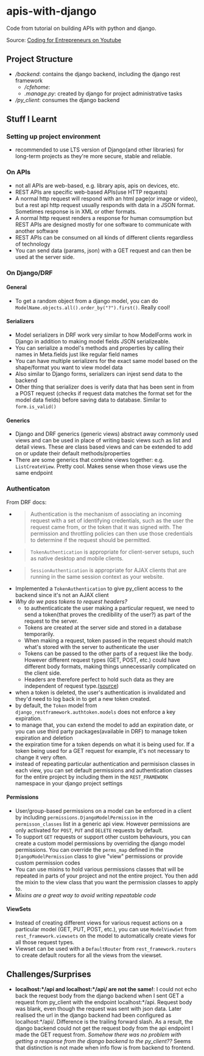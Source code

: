 # apis-with-django

Code from tutorial on building APIs with python and django.

Source: [Coding for Entrepreneurs on Youtube](https://www.youtube.com/watch?v=c708Nf0cHrs)

## Project Structure
- */backend*: contains the django backend, including the django rest framework
    - */cfehome*:
    - *.manage.py*: created by django for project administrative tasks
- */py_client*: consumes the django backend


## Stuff I Learnt

### Setting up project environment
- recommended to use LTS version of Django(and other libraries) for long-term projects as they're more secure, stable and reliable.


### On APIs
- not all APIs are web-based, e.g. library apis, apis on devices, etc. 
- REST APIs are specific web-based APIs(use HTTP requests)
- A normal http request will respond with an html page(or image or video), but a rest api http request usually responds with data in a JSON format. Sometimes response is in XML or other formats.
- A normal http request renders a response for human comsumption but REST APIs are designed mostly for one software to communicate with another software
- REST APIs can be consumed on all kinds of different clients regardless of technology
- You can send data (params, json) with a GET request and can then be used at the server side.


### On Django/DRF

#### General
- To get a random object from a django model, you can do `ModelName.objects.all().order_by("?").first()`. Really cool!

#### Serializers
- Model serializers in DRF work very similar to how ModelForms work in Django in addition to making model fields JSON serializeable.
- You can serialize a model's methods and properties by calling their names in Meta.fields just like regular field names
- You can have multiple serializers for the exact same model based on the shape/format you want to view model data
- Also similar to Django forms, serializers can injest send data to the backend
- Other thing that serializer does is verify data that has been sent in from a POST request (checks if request data matches the format set for the model data fields) before saving data to database. Similar to `form.is_valid()`

#### Generics
- Django and DRF generics (generic views) abstract away commonly used views and can be used in place of writing basic views such as list and detail views. These are class based views and can be extended to add on or update their default methods/properties
- There are some generics that combine views together: e.g. `ListCreateView`. Pretty cool. Makes sense when those views use the same endpoint

### Authenticaton
From DRF docs:
- >Authentication is the mechanism of associating an incoming request with a set of identifying credentials, such as the user the request came from, or the token that it was signed with. The permission and throttling policies can then use those credentials to determine if the request should be permitted.
- > `TokenAuthentication` is appropriate for client-server setups, such as native desktop and mobile clients.
- > `SessionAuthentication` is appropriate for AJAX clients that are running in the same session context as your website.
- Implemented a `TokenAuthentication` to give py_client access to the backend since it's not an AJAX client
- *Why do we pass tokens to request headers?* 
    - to authenticaticate the user making a particular request, we need to send a token(that proves the credibility of the user?) as part of the request to the server. 
    - Tokens are created at the server side and stored in a database temporarily.
    - When making a request, token passed in the request should match what's stored with the server to authenticate the user
    - Tokens can be passed to the other parts of a request like the body. However different request types (GET, POST, etc.) could have different body formats, making things unnecessarily complicated on the client side. 
    - Headers are therefore perfect to hold such data as they are independent of request type.([source](https://stackoverflow.com/questions/40902970/why-do-we-prefer-authorization-header-to-send-bearer-token-to-server-over-other))
- when a token is deleted, the user's authentication is invalidated and they'd need to log back in to get a new token created.
- by default, the `Token` model from `django_restframework.authtoken.models` does not enforce a key expiration.
- to manage that, you can extend the model to add an expiration date, or you can use third party packages(available in DRF) to manage token expiration and deletion
- the expiration time for a token depends on what it is being used for. If a token being used for a GET request for example, it's not necessary to change it very often.
- instead of repeating particular authentication and permisison classes in each view, you can set default permissions and authentication classes for the entire project by including them in the `REST_FRAMEWORK` namespace in your django project settings

#### Permissions
- User/group-based permissions on a model can be enforced in a client by including `permissions.DjangoModelPermission` in the `permisson_classes` list in a generic api view. However permissions are only activated for `POST`, `PUT` and `DELETE` requests by default.
- To support `GET` requests or support other custom behaviours, you can create a custom model permissions by overriding the django model permissions. You can override the `perms_map` defined in the `DjangoModelPermission` class to give "view" permissions or provide custom permission codes
- You can use mixins to hold various permissions classes that will be repeated in parts of your project and not the entire project. You then add the mixin to the view class that you want the permission classes to apply to.
- *Mixins are a great way to avoid writing repeatable code*


#### ViewSets
- Instead of creating different views for various request actions on a particular model (GET, PUT, POST, etc.), you can use `ModelViewSet` from  `rest_framework.viewsets` on the model to automatically create views for all those request types. 
- Viewset can be used with a `DefaultRouter` from `rest_framework.routers` to create default routers for all the views from the viewset.



## Challenges/Surprises
- **localhost:\*/api and localhost:\*/api/ are not the same!**: I could not echo back the request body from the django backend when I sent GET a request from py_client with the endpoint localhost:\*/api. Request body was blank, even though the request was sent with json data. Later realised the url in the django backend had been configured as localhost:\*/api/. Difference is the trailing forward slash. As a result, the django backend could not get the request body from the api endpoint I made the GET request from. *Somehow there was no problem with getting a response from the django backend to the py_client??* Seems that distinction is not made when info flow is from backend to frontend.